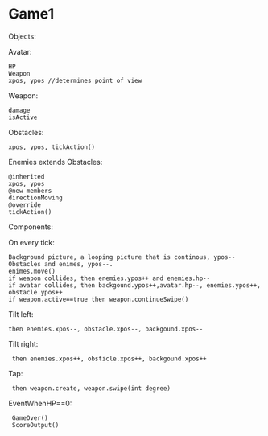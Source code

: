 Game1
===========
Objects:
 
  Avatar:
  
    HP
    Weapon
    xpos, ypos //determines point of view
  
  Weapon:
  
    damage
    isActive
    
  Obstacles:
  
    xpos, ypos, tickAction()
    
  Enemies extends Obstacles:
  
    @inherited
    xpos, ypos
    @new members
    directionMoving
    @override
    tickAction()
    
Components:

  On every tick:
  
    Background picture, a looping picture that is continous, ypos--
    Obstacles and enimes, ypos--.  
    enimes.move()
    if weapon collides, then enemies.ypos++ and enemies.hp--
    if avatar collides, then backgound.ypos++,avatar.hp--, enemies.ypos++, obstacle.ypos++
    if weapon.active==true then weapon.continueSwipe()
  
  Tilt left:
  
    then enemies.xpos--, obstacle.xpos--, backgound.xpos--
   
  Tilt right:
  
     then enemies.xpos++, obsticle.xpos++, backgound.xpos++
   
  Tap:
  
     then weapon.create, weapon.swipe(int degree)
  
  EventWhenHP==0:
  
     GameOver()
     ScoreOutput()
